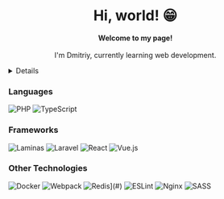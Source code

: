 <h1 align="center">Hi, world! 😁</h1>

<p align="center">
  <b>Welcome to my page!</b>
  <br>
  <br>
  I'm Dmitriy, сurrently learning web development.<br>
</p>

<p align="center">
  <details>
  <img src="http://github-profile-summary-cards.vercel.app/api/cards/profile-details?username=SLinartS&theme=transparent" />
  <img src="https://github-readme-streak-stats.herokuapp.com/?user=SLinartS&hide_border=true&card_width=338&theme=transparent" />
  <img src="http://github-profile-summary-cards.vercel.app/api/cards/stats?username=SLinartS&theme=transparent" />
  <img src="https://github-readme-stats.vercel.app/api/top-langs/?username=SLinartS&size_weight=0.5&count_weight=0.5&hide=html,css,scss,vue,blade,dockerfile,makefile&hide_border=true&theme=transparent" />  
 </details>
</p>

### Languages

![PHP](https://img.shields.io/badge/php-%23777BB4.svg?style=for-the-badge&logo=php&logoColor=white)
![TypeScript](https://img.shields.io/badge/typescript-%23007ACC.svg?style=for-the-badge&logo=typescript&logoColor=white)

### Frameworks

![Laminas](https://img.shields.io/badge/laminas-%23E5007D?style=for-the-badge)
![Laravel](https://img.shields.io/badge/laravel-%23FF2D20.svg?style=for-the-badge&logo=laravel&logoColor=white)
![React](https://img.shields.io/badge/react-%2320232a.svg?style=for-the-badge&logo=react&logoColor=%2361DAFB)
![Vue.js](https://img.shields.io/badge/vuejs-%2335495e.svg?style=for-the-badge&logo=vuedotjs&logoColor=%234FC08D)

### Other Technologies

![Docker](https://img.shields.io/badge/docker-%230db7ed.svg?style=for-the-badge&logo=docker&logoColor=white)
![Webpack](https://img.shields.io/badge/webpack-%238DD6F9.svg?style=for-the-badge&logo=webpack&logoColor=black)
![Redis](https://img.shields.io/badge/Redis-%23DD0031.svg?style=for-the-badge&logo=redis&logoColor=white)](#)
![ESLint](https://img.shields.io/badge/ESLint-4B3263?style=for-the-badge&logo=eslint&logoColor=white)
![Nginx](https://img.shields.io/badge/nginx-%23009639.svg?style=for-the-badge&logo=nginx&logoColor=white)
![SASS](https://img.shields.io/badge/SASS-hotpink.svg?style=for-the-badge&logo=SASS&logoColor=white)
